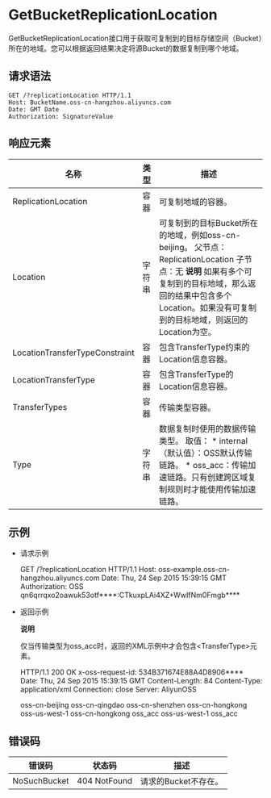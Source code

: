GetBucketReplicationLocation 
=================================================

GetBucketReplicationLocation接口用于获取可复制到的目标存储空间（Bucket）所在的地域。您可以根据返回结果决定将源Bucket的数据复制到哪个地域。

请求语法 
-------------------------

    GET /?replicationLocation HTTP/1.1
    Host: BucketName.oss-cn-hangzhou.aliyuncs.com 
    Date: GMT Date
    Authorization: SignatureValue



响应元素 
-------------------------



|               名称               | 类型  |                                                                                                       描述                                                                                                        |
|--------------------------------|-----|-----------------------------------------------------------------------------------------------------------------------------------------------------------------------------------------------------------------|
| ReplicationLocation            | 容器  | 可复制地域的容器。                                                                                                                                                                                                       |
| Location                       | 字符串 | 可复制到的目标Bucket所在的地域，例如oss-cn-beijing。 父节点：ReplicationLocation 子节点：无 **说明** 如果有多个可复制到的目标地域，那么返回的结果中包含多个Location。如果没有可复制到的目标地域，则返回的Location为空。                     |
| LocationTransferTypeConstraint | 容器  | 包含TransferType约束的Location信息容器。                                                                                                                                                                                  |
| LocationTransferType           | 容器  | 包含TransferType的Location信息容器。                                                                                                                                                                                    |
| TransferTypes                  | 容器  | 传输类型容器。                                                                                                                                                                                                         |
| Type                           | 字符串 | 数据复制时使用的数据传输类型。 取值： * internal（默认值）：OSS默认传输链路。   * oss_acc：传输加速链路。只有创建跨区域复制规则时才能使用传输加速链路。    |



示例 
-----------------------

* 请求示例

  




    GET /?replicationLocation HTTP/1.1
    Host: oss-example.oss-cn-hangzhou.aliyuncs.com 
    Date: Thu, 24 Sep 2015 15:39:15 GMT
    Authorization: OSS qn6qrrqxo2oawuk53otf****:CTkuxpLAi4XZ+WwIfNm0Fmgb****



* 返回示例

  **说明**

  仅当传输类型为oss_acc时，返回的XML示例中才会包含\<TransferType\>元素。
  




    HTTP/1.1 200 OK
    x-oss-request-id: 534B371674E88A4D8906****
    Date: Thu, 24 Sep 2015 15:39:15 GMT
    Content-Length: 84
    Content-Type: application/xml Connection: close
    Server: AliyunOSS
    
    <?xml version="1.0" ?>
    <ReplicationLocation>
      <Location>oss-cn-beijing</Location>
      <Location>oss-cn-qingdao</Location>
      <Location>oss-cn-shenzhen</Location>
      <Location>oss-cn-hongkong</Location>
      <Location>oss-us-west-1</Location>
      <LocationTransferTypeConstraint>
        <LocationTransferType>
          <Location>oss-cn-hongkong</Location>
            <TransferTypes>
              <Type>oss_acc</Type>          
            </TransferTypes>
          </LocationTransferType>
          <LocationTransferType>
            <Location>oss-us-west-1</Location>
            <TransferTypes>
              <Type>oss_acc</Type>
            </TransferTypes>
          </LocationTransferType>
        </LocationTransferTypeConstraint>
      </ReplicationLocation>



错误码 
------------------------



|     错误码      |     状态码      |      描述       |
|--------------|--------------|---------------|
| NoSuchBucket | 404 NotFound | 请求的Bucket不存在。 |





